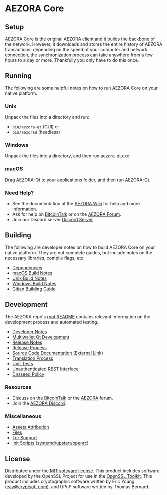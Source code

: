 AEZORA Core
=============

Setup
---------------------
[AEZORA Core](http://aezora.com/wallet) is the original AEZORA client and it builds the backbone of the network. However, it downloads and stores the entire history of AEZORA transactions; depending on the speed of your computer and network connection, the synchronization process can take anywhere from a few hours to a day or more. Thankfully you only have to do this once.

Running
---------------------
The following are some helpful notes on how to run AEZORA Core on your native platform.

### Unix

Unpack the files into a directory and run:

- `bin/aezora-qt` (GUI) or
- `bin/aezorad` (headless)

### Windows

Unpack the files into a directory, and then run aezora-qt.exe.

### macOS

Drag AEZORA-Qt to your applications folder, and then run AEZORA-Qt.

### Need Help?

* See the documentation at the [AEZORA Wiki](https://github.com/Aezora/AEZORA/wiki)
for help and more information.
* Ask for help on [BitcoinTalk](https://bitcointalk.org/index.php?topic=1262920.0) or on the [AEZORA Forum](http://forum.aezora.com/).
* Join our Discord server [Discord Server](https://discord.aezora.com)

Building
---------------------
The following are developer notes on how to build AEZORA Core on your native platform. They are not complete guides, but include notes on the necessary libraries, compile flags, etc.

- [Dependencies](dependencies.md)
- [macOS Build Notes](build-osx.md)
- [Unix Build Notes](build-unix.md)
- [Windows Build Notes](build-windows.md)
- [Gitian Building Guide](gitian-building.md)

Development
---------------------
The AEZORA repo's [root README](/README.md) contains relevant information on the development process and automated testing.

- [Developer Notes](developer-notes.md)
- [Multiwallet Qt Development](multiwallet-qt.md)
- [Release Notes](release-notes.md)
- [Release Process](release-process.md)
- [Source Code Documentation (External Link)](https://www.fuzzbawls.pw/aezora/doxygen/)
- [Translation Process](translation_process.md)
- [Unit Tests](unit-tests.md)
- [Unauthenticated REST Interface](REST-interface.md)
- [Dnsseed Policy](dnsseed-policy.md)

### Resources
* Discuss on the [BitcoinTalk](https://bitcointalk.org/index.php?topic=1262920.0) or the [AEZORA](http://forum.aezora.com/) forum.
* Join the [AEZORA Discord](https://discord.aezora.com).

### Miscellaneous
- [Assets Attribution](assets-attribution.md)
- [Files](files.md)
- [Tor Support](tor.md)
- [Init Scripts (systemd/upstart/openrc)](init.md)

License
---------------------
Distributed under the [MIT software license](/COPYING).
This product includes software developed by the OpenSSL Project for use in the [OpenSSL Toolkit](https://www.openssl.org/). This product includes
cryptographic software written by Eric Young ([eay@cryptsoft.com](mailto:eay@cryptsoft.com)), and UPnP software written by Thomas Bernard.
